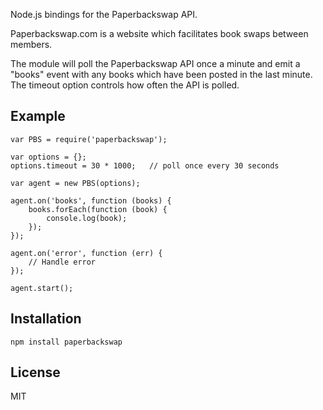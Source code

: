 Node.js bindings for the Paperbackswap API.

Paperbackswap.com is a website which facilitates book swaps between members.

The module will poll the Paperbackswap API once a minute and emit a "books"
event with any books which have been posted in the last minute.  The timeout
option controls how often the API is polled.


## Example

    var PBS = require('paperbackswap');

    var options = {};
    options.timeout = 30 * 1000;   // poll once every 30 seconds

    var agent = new PBS(options);
    
    agent.on('books', function (books) {
        books.forEach(function (book) {
            console.log(book);
        });
    });
    
    agent.on('error', function (err) {
        // Handle error
    });
    
    agent.start();


## Installation

    npm install paperbackswap


## License

MIT
